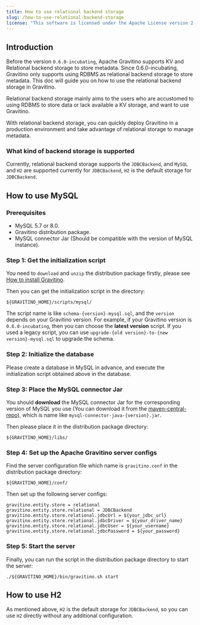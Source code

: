```yaml
---
title: How to use relational backend storage
slug: /how-to-use-relational-backend-storage
license: "This software is licensed under the Apache License version 2."
---
```


## Introduction

Before the version `0.6.0-incubating`, Apache Gravitino supports KV and Relational backend storage to store metadata.
Since 0.6.0-incubating, Gravitino only supports using RDBMS as relational backend storage to store metadata. This doc will guide you on how to use the
relational backend storage in Gravitino.

Relational backend storage mainly aims to the users who are accustomed to using RDBMS to
store data or lack available a KV storage, and want to use Gravitino.

With relational backend storage, you can quickly deploy Gravitino in a production environment and
take advantage of relational storage to manage metadata.

### What kind of backend storage is supported

Currently, relational backend storage supports the `JDBCBackend`, and `MySQL` and `H2` are supported currently for `JDBCBackend`, `H2` is the
default storage for `JDBCBackend`.

## How to use MySQL

### Prerequisites

+ MySQL 5.7 or 8.0.
+ Gravitino distribution package.
+ MySQL connector Jar (Should be compatible with the version of MySQL instance).

### Step 1: Get the initialization script

You need to `download` and `unzip` the distribution package firstly, please see
[How to install Gravitino](how-to-install.md).

Then you can get the initialization script in the directory:

```text
${GRAVITINO_HOME}/scripts/mysql/
```

The script name is like `schema-{version}-mysql.sql`, and the `version` depends on your Gravitino version.
For example, if your Gravitino version is `0.6.0-incubating`, then you can choose the **latest version** script.
If you used a legacy script, you can use `upgrade-{old version}-to-{new version}-mysql.sql` to upgrade the schema.

### Step 2: Initialize the database

Please create a database in MySQL in advance, and execute the initialization script obtained above in the database.

### Step 3: Place the MySQL connector Jar

You should **download** the MySQL connector Jar for the corresponding version of MySQL you use
(You can download it from the [maven-central-repo](https://repo1.maven.org/maven2/mysql/mysql-connector-java/)),
which is name like `mysql-connector-java-{version}.jar`.

Then please place it in the distribution package directory:

```text
${GRAVITINO_HOME}/libs/
```

### Step 4: Set up the Apache Gravitino server configs

Find the server configuration file which name is `gravitino.conf` in the distribution package directory:

```text
${GRAVITINO_HOME}/conf/
```

Then set up the following server configs:

```text
gravitino.entity.store = relational
gravitino.entity.store.relational = JDBCBackend
gravitino.entity.store.relational.jdbcUrl = ${your_jdbc_url}
gravitino.entity.store.relational.jdbcDriver = ${your_driver_name}
gravitino.entity.store.relational.jdbcUser = ${your_username}
gravitino.entity.store.relational.jdbcPassword = ${your_password}
```

### Step 5: Start the server

Finally, you can run the script in the distribution package directory to start the server:

```shell
./${GRAVITINO_HOME}/bin/gravitino.sh start
```

## How to use H2

As mentioned above, `H2` is the default storage for `JDBCBackend`, so you can use `H2` directly without any additional configuration.